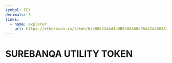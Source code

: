 ```yaml
---
symbol: FEX
decimals: 5
links:
  - name: explorer
    url: https://etherscan.io/token/0x58B823abd4b0B5506A60dF6A12Ae681A350dAb4c
---
```


# SUREBANQA UTILITY TOKEN
